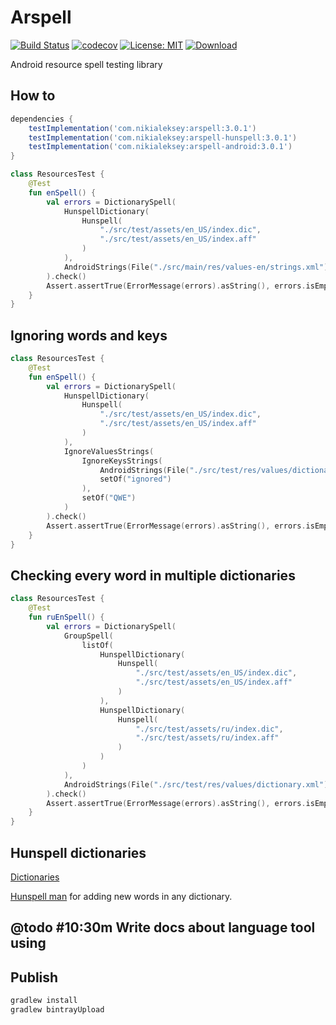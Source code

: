 # Arspell

[![Build Status](https://travis-ci.org/nikialeksey/arspell.svg?branch=master)](https://travis-ci.org/nikialeksey/arspell)
[![codecov](https://codecov.io/gh/nikialeksey/arspell/branch/master/graph/badge.svg)](https://codecov.io/gh/nikialeksey/arspell)
[![License: MIT](https://img.shields.io/badge/License-MIT-yellow.svg)](https://github.com/nikialeksey/arspell/blob/master/LICENSE)
[![Download](https://api.bintray.com/packages/nikialeksey/android/arspell/images/download.svg)](https://bintray.com/nikialeksey/android/arspell/_latestVersion)

Android resource spell testing library

## How to
```gradle
dependencies {
    testImplementation('com.nikialeksey:arspell:3.0.1')
    testImplementation('com.nikialeksey:arspell-hunspell:3.0.1')
    testImplementation('com.nikialeksey:arspell-android:3.0.1')
}
```

```kotlin
class ResourcesTest {
    @Test
    fun enSpell() {
        val errors = DictionarySpell(
            HunspellDictionary(
                Hunspell(
                    "./src/test/assets/en_US/index.dic",
                    "./src/test/assets/en_US/index.aff"
                )
            ),
            AndroidStrings(File("./src/main/res/values-en/strings.xml"))
        ).check()
        Assert.assertTrue(ErrorMessage(errors).asString(), errors.isEmpty())
    }
}
```

## Ignoring words and keys
```kotlin
class ResourcesTest {
    @Test
    fun enSpell() {
        val errors = DictionarySpell(
            HunspellDictionary(
                Hunspell(
                    "./src/test/assets/en_US/index.dic",
                    "./src/test/assets/en_US/index.aff"
                )
            ),
            IgnoreValuesStrings(
                IgnoreKeysStrings(
                    AndroidStrings(File("./src/test/res/values/dictionary.xml")),
                    setOf("ignored")
                ),
                setOf("QWE")
            )
        ).check()
        Assert.assertTrue(ErrorMessage(errors).asString(), errors.isEmpty())
    }
}
```

## Checking every word in multiple dictionaries
```kotlin
class ResourcesTest {
    @Test
    fun ruEnSpell() {
        val errors = DictionarySpell(
            GroupSpell(
                listOf(
                    HunspellDictionary(
                        Hunspell(
                            "./src/test/assets/en_US/index.dic",
                            "./src/test/assets/en_US/index.aff"
                        )
                    ),
                    HunspellDictionary(
                        Hunspell(
                            "./src/test/assets/ru/index.dic",
                            "./src/test/assets/ru/index.aff"
                        )
                    )
                )
            ),
            AndroidStrings(File("./src/test/res/values/dictionary.xml"))
        ).check()
        Assert.assertTrue(ErrorMessage(errors).asString(), errors.isEmpty())
    }
}
```

## Hunspell dictionaries

[Dictionaries](https://github.com/wooorm/dictionaries)

[Hunspell man](https://www.systutorials.com/docs/linux/man/4-hunspell/) for adding new words in any dictionary.

## @todo #10:30m Write docs about language tool using

## Publish
```bash
gradlew install
gradlew bintrayUpload
```